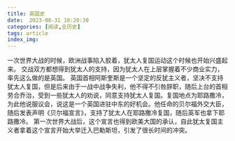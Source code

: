```yaml
---
title: 英国史
date:  2023-08-31 10:20:30
categories: [阅读,全历史]
tags: article
index_img: 
---
```

一次世界大战的时候，欧洲战事陷入胶着，犹太人复国运动这个时候也开始兴盛起来。
交战双方都想得到犹太人的支持，因为犹太人在上层掌握着不少商业实力，率先这么做的是英国。
英国首相阿斯奎斯是一个坚定的反犹主义者，坚决不支持犹太人复国，但是后来由于一战中战争失利，他不得不引咎辞职，随后上台的首相劳合乔治，受到一些犹太人的劝说，同意支持犹太人复国。复国地点为耶路撒冷，为此他说服议会，说这是一个英国进驻中东的好机会。他任命的贝尔福外交大臣，随后发表声明《贝尔福宣言》，支持了犹太人在耶路撒冷复国，随后英军也拿下耶路撒冷。
第一次世界大战后，这个宣言也得到欧美大国的承认，自此犹太复国主义者拿着这个宣言开始大举迁入巴勒斯坦，引发了很长时间的冲突。